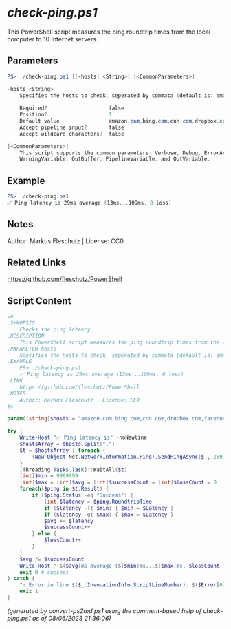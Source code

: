 *check-ping.ps1*
================

This PowerShell script measures the ping roundtrip times from the local computer to 10 Internet servers.

Parameters
----------
```powershell
PS> ./check-ping.ps1 [[-hosts] <String>] [<CommonParameters>]

-hosts <String>
    Specifies the hosts to check, seperated by commata (default is: amazon.com,bing.com,cnn.com,dropbox.com,facebook.com,github.com,google.com,live.com,twitter.com,youtube.com)
    
    Required?                    false
    Position?                    1
    Default value                amazon.com,bing.com,cnn.com,dropbox.com,facebook.com,github.com,google.com,live.com,twitter.com,youtube.com
    Accept pipeline input?       false
    Accept wildcard characters?  false

[<CommonParameters>]
    This script supports the common parameters: Verbose, Debug, ErrorAction, ErrorVariable, WarningAction, 
    WarningVariable, OutBuffer, PipelineVariable, and OutVariable.
```

Example
-------
```powershell
PS> ./check-ping.ps1
✅ Ping latency is 29ms average (13ms...109ms, 0 loss)

```

Notes
-----
Author: Markus Fleschutz | License: CC0

Related Links
-------------
https://github.com/fleschutz/PowerShell

Script Content
--------------
```powershell
<#
.SYNOPSIS
	Checks the ping latency 
.DESCRIPTION
	This PowerShell script measures the ping roundtrip times from the local computer to 10 Internet servers.
.PARAMETER hosts
	Specifies the hosts to check, seperated by commata (default is: amazon.com,bing.com,cnn.com,dropbox.com,facebook.com,github.com,google.com,live.com,twitter.com,youtube.com)
.EXAMPLE
	PS> ./check-ping.ps1
	✅ Ping latency is 29ms average (13ms...109ms, 0 loss)
.LINK
	https://github.com/fleschutz/PowerShell
.NOTES
	Author: Markus Fleschutz | License: CC0
#>

param([string]$hosts = "amazon.com,bing.com,cnn.com,dropbox.com,facebook.com,github.com,google.com,live.com,twitter.com,youtube.com")

try {
	Write-Host "✅ Ping latency is" -noNewline
	$hostsArray = $hosts.Split(",")
	$t = $hostsArray | foreach {
		(New-Object Net.NetworkInformation.Ping).SendPingAsync($_, 250)
	}
	[Threading.Tasks.Task]::WaitAll($t)
	[int]$min = 9999999
	[int]$max = [int]$avg = [int]$successCount = [int]$lossCount = 0
	foreach($ping in $t.Result) {
		if ($ping.Status -eq "Success") {
			[int]$latency = $ping.RoundtripTime
			if ($latency -lt $min) { $min = $Latency }
			if ($latency -gt $max) { $max = $Latency }
			$avg += $latency
			$successCount++
		} else {
			$lossCount++
		}
	}
	$avg /= $successCount
	Write-Host " $($avg)ms average ($($min)ms...$($max)ms, $lossCount loss)"
	exit 0 # success
} catch {
	"⚠️ Error in line $($_.InvocationInfo.ScriptLineNumber): $($Error[0])"
	exit 1
}
```

*(generated by convert-ps2md.ps1 using the comment-based help of check-ping.ps1 as of 08/06/2023 21:36:06)*
